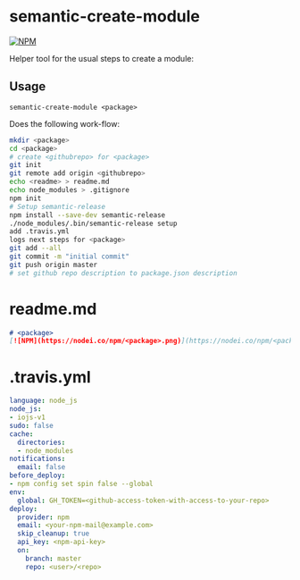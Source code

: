 # semantic-create-module
[![NPM](https://nodei.co/npm/semantic-create-module.png)](https://www.npmjs.com/package/semantic-create-module)

Helper tool for the usual steps to create a module:

## Usage
```
semantic-create-module <package>
```

Does the following work-flow:
```sh
mkdir <package>
cd <package>
# create <githubrepo> for <package>
git init
git remote add origin <githubrepo>
echo <readme> > readme.md
echo node_modules > .gitignore
npm init
# Setup semantic-release
npm install --save-dev semantic-release
./node_modules/.bin/semantic-release setup
add .travis.yml
logs next steps for <package>
git add --all
git commit -m "initial commit"
git push origin master
# set github repo description to package.json description
```

# readme.md
```md
# <package>
[![NPM](https://nodei.co/npm/<package>.png)](https://nodei.co/npm/<package>/)

```

# .travis.yml
```yml
language: node_js
node_js:
- iojs-v1
sudo: false
cache:
  directories:
  - node_modules
notifications:
  email: false
before_deploy:
- npm config set spin false --global
env:
  global: GH_TOKEN=<github-access-token-with-access-to-your-repo>
deploy:
  provider: npm
  email: <your-npm-mail@example.com>
  skip_cleanup: true
  api_key: <npm-api-key>
  on:
    branch: master
    repo: <user>/<repo>
```
